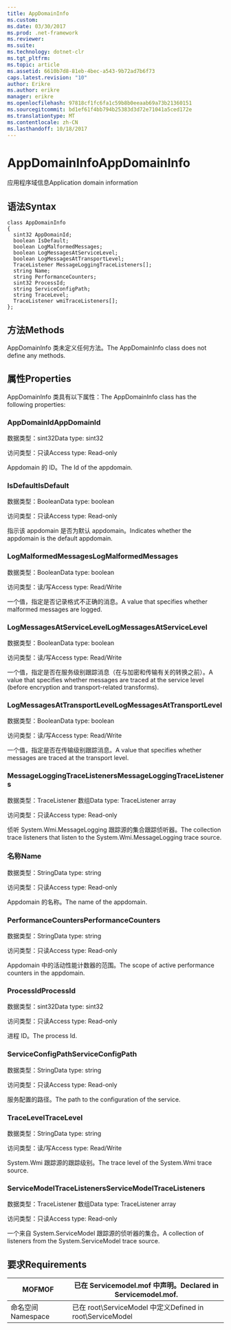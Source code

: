 ```yaml
---
title: AppDomainInfo
ms.custom: 
ms.date: 03/30/2017
ms.prod: .net-framework
ms.reviewer: 
ms.suite: 
ms.technology: dotnet-clr
ms.tgt_pltfrm: 
ms.topic: article
ms.assetid: 6610b7d8-81eb-4bec-a543-9b72ad7b6f73
caps.latest.revision: "10"
author: Erikre
ms.author: erikre
manager: erikre
ms.openlocfilehash: 97818cf1fc6fa1c59b8b0eeaab69a73b21360151
ms.sourcegitcommit: bd1ef61f4bb794b25383d3d72e71041a5ced172e
ms.translationtype: MT
ms.contentlocale: zh-CN
ms.lasthandoff: 10/18/2017
---
```

# <a name="appdomaininfo"></a><span data-ttu-id="9ccac-102">AppDomainInfo</span><span class="sxs-lookup"><span data-stu-id="9ccac-102">AppDomainInfo</span></span>
<span data-ttu-id="9ccac-103">应用程序域信息</span><span class="sxs-lookup"><span data-stu-id="9ccac-103">Application domain information</span></span>  
  
## <a name="syntax"></a><span data-ttu-id="9ccac-104">语法</span><span class="sxs-lookup"><span data-stu-id="9ccac-104">Syntax</span></span>  
  
```  
class AppDomainInfo  
{  
  sint32 AppDomainId;  
  boolean IsDefault;  
  boolean LogMalformedMessages;  
  boolean LogMessagesAtServiceLevel;  
  boolean LogMessagesAtTransportLevel;  
  TraceListener MessageLoggingTraceListeners[];  
  string Name;  
  string PerformanceCounters;  
  sint32 ProcessId;  
  string ServiceConfigPath;  
  string TraceLevel;  
  TraceListener wmiTraceListeners[];  
};  
```  
  
## <a name="methods"></a><span data-ttu-id="9ccac-105">方法</span><span class="sxs-lookup"><span data-stu-id="9ccac-105">Methods</span></span>  
 <span data-ttu-id="9ccac-106">AppDomainInfo 类未定义任何方法。</span><span class="sxs-lookup"><span data-stu-id="9ccac-106">The AppDomainInfo class does not define any methods.</span></span>  
  
## <a name="properties"></a><span data-ttu-id="9ccac-107">属性</span><span class="sxs-lookup"><span data-stu-id="9ccac-107">Properties</span></span>  
 <span data-ttu-id="9ccac-108">AppDomainInfo 类具有以下属性：</span><span class="sxs-lookup"><span data-stu-id="9ccac-108">The AppDomainInfo class has the following properties:</span></span>  
  
### <a name="appdomainid"></a><span data-ttu-id="9ccac-109">AppDomainId</span><span class="sxs-lookup"><span data-stu-id="9ccac-109">AppDomainId</span></span>  
 <span data-ttu-id="9ccac-110">数据类型：sint32</span><span class="sxs-lookup"><span data-stu-id="9ccac-110">Data type: sint32</span></span>  
  
 <span data-ttu-id="9ccac-111">访问类型：只读</span><span class="sxs-lookup"><span data-stu-id="9ccac-111">Access type: Read-only</span></span>  
  
 <span data-ttu-id="9ccac-112">Appdomain 的 ID。</span><span class="sxs-lookup"><span data-stu-id="9ccac-112">The Id of the appdomain.</span></span>  
  
### <a name="isdefault"></a><span data-ttu-id="9ccac-113">IsDefault</span><span class="sxs-lookup"><span data-stu-id="9ccac-113">IsDefault</span></span>  
 <span data-ttu-id="9ccac-114">数据类型：Boolean</span><span class="sxs-lookup"><span data-stu-id="9ccac-114">Data type: boolean</span></span>  
  
 <span data-ttu-id="9ccac-115">访问类型：只读</span><span class="sxs-lookup"><span data-stu-id="9ccac-115">Access type: Read-only</span></span>  
  
 <span data-ttu-id="9ccac-116">指示该 appdomain 是否为默认 appdomain。</span><span class="sxs-lookup"><span data-stu-id="9ccac-116">Indicates whether the appdomain is the default appdomain.</span></span>  
  
### <a name="logmalformedmessages"></a><span data-ttu-id="9ccac-117">LogMalformedMessages</span><span class="sxs-lookup"><span data-stu-id="9ccac-117">LogMalformedMessages</span></span>  
 <span data-ttu-id="9ccac-118">数据类型：Boolean</span><span class="sxs-lookup"><span data-stu-id="9ccac-118">Data type: boolean</span></span>  
  
 <span data-ttu-id="9ccac-119">访问类型：读/写</span><span class="sxs-lookup"><span data-stu-id="9ccac-119">Access type: Read/Write</span></span>  
  
 <span data-ttu-id="9ccac-120">一个值，指定是否记录格式不正确的消息。</span><span class="sxs-lookup"><span data-stu-id="9ccac-120">A value that specifies whether malformed messages are logged.</span></span>  
  
### <a name="logmessagesatservicelevel"></a><span data-ttu-id="9ccac-121">LogMessagesAtServiceLevel</span><span class="sxs-lookup"><span data-stu-id="9ccac-121">LogMessagesAtServiceLevel</span></span>  
 <span data-ttu-id="9ccac-122">数据类型：Boolean</span><span class="sxs-lookup"><span data-stu-id="9ccac-122">Data type: boolean</span></span>  
  
 <span data-ttu-id="9ccac-123">访问类型：读/写</span><span class="sxs-lookup"><span data-stu-id="9ccac-123">Access type: Read/Write</span></span>  
  
 <span data-ttu-id="9ccac-124">一个值，指定是否在服务级别跟踪消息（在与加密和传输有关的转换之前）。</span><span class="sxs-lookup"><span data-stu-id="9ccac-124">A value that specifies whether messages are traced at the service level (before encryption and transport-related transforms).</span></span>  
  
### <a name="logmessagesattransportlevel"></a><span data-ttu-id="9ccac-125">LogMessagesAtTransportLevel</span><span class="sxs-lookup"><span data-stu-id="9ccac-125">LogMessagesAtTransportLevel</span></span>  
 <span data-ttu-id="9ccac-126">数据类型：Boolean</span><span class="sxs-lookup"><span data-stu-id="9ccac-126">Data type: boolean</span></span>  
  
 <span data-ttu-id="9ccac-127">访问类型：读/写</span><span class="sxs-lookup"><span data-stu-id="9ccac-127">Access type: Read/Write</span></span>  
  
 <span data-ttu-id="9ccac-128">一个值，指定是否在传输级别跟踪消息。</span><span class="sxs-lookup"><span data-stu-id="9ccac-128">A value that specifies whether messages are traced at the transport level.</span></span>  
  
### <a name="messageloggingtracelisteners"></a><span data-ttu-id="9ccac-129">MessageLoggingTraceListeners</span><span class="sxs-lookup"><span data-stu-id="9ccac-129">MessageLoggingTraceListeners</span></span>  
 <span data-ttu-id="9ccac-130">数据类型：TraceListener 数组</span><span class="sxs-lookup"><span data-stu-id="9ccac-130">Data type: TraceListener array</span></span>  
  
 <span data-ttu-id="9ccac-131">访问类型：只读</span><span class="sxs-lookup"><span data-stu-id="9ccac-131">Access type: Read-only</span></span>  
  
 <span data-ttu-id="9ccac-132">侦听 System.Wmi.MessageLogging 跟踪源的集合跟踪侦听器。</span><span class="sxs-lookup"><span data-stu-id="9ccac-132">The collection trace listeners that listen to the System.Wmi.MessageLogging trace source.</span></span>  
  
### <a name="name"></a><span data-ttu-id="9ccac-133">名称</span><span class="sxs-lookup"><span data-stu-id="9ccac-133">Name</span></span>  
 <span data-ttu-id="9ccac-134">数据类型：String</span><span class="sxs-lookup"><span data-stu-id="9ccac-134">Data type: string</span></span>  
  
 <span data-ttu-id="9ccac-135">访问类型：只读</span><span class="sxs-lookup"><span data-stu-id="9ccac-135">Access type: Read-only</span></span>  
  
 <span data-ttu-id="9ccac-136">Appdomain 的名称。</span><span class="sxs-lookup"><span data-stu-id="9ccac-136">The name of the appdomain.</span></span>  
  
### <a name="performancecounters"></a><span data-ttu-id="9ccac-137">PerformanceCounters</span><span class="sxs-lookup"><span data-stu-id="9ccac-137">PerformanceCounters</span></span>  
 <span data-ttu-id="9ccac-138">数据类型：String</span><span class="sxs-lookup"><span data-stu-id="9ccac-138">Data type: string</span></span>  
  
 <span data-ttu-id="9ccac-139">访问类型：只读</span><span class="sxs-lookup"><span data-stu-id="9ccac-139">Access type: Read-only</span></span>  
  
 <span data-ttu-id="9ccac-140">Appdomain 中的活动性能计数器的范围。</span><span class="sxs-lookup"><span data-stu-id="9ccac-140">The scope of active performance counters in the appdomain.</span></span>  
  
### <a name="processid"></a><span data-ttu-id="9ccac-141">ProcessId</span><span class="sxs-lookup"><span data-stu-id="9ccac-141">ProcessId</span></span>  
 <span data-ttu-id="9ccac-142">数据类型：sint32</span><span class="sxs-lookup"><span data-stu-id="9ccac-142">Data type: sint32</span></span>  
  
 <span data-ttu-id="9ccac-143">访问类型：只读</span><span class="sxs-lookup"><span data-stu-id="9ccac-143">Access type: Read-only</span></span>  
  
 <span data-ttu-id="9ccac-144">进程 ID。</span><span class="sxs-lookup"><span data-stu-id="9ccac-144">The process Id.</span></span>  
  
### <a name="serviceconfigpath"></a><span data-ttu-id="9ccac-145">ServiceConfigPath</span><span class="sxs-lookup"><span data-stu-id="9ccac-145">ServiceConfigPath</span></span>  
 <span data-ttu-id="9ccac-146">数据类型：String</span><span class="sxs-lookup"><span data-stu-id="9ccac-146">Data type: string</span></span>  
  
 <span data-ttu-id="9ccac-147">访问类型：只读</span><span class="sxs-lookup"><span data-stu-id="9ccac-147">Access type: Read-only</span></span>  
  
 <span data-ttu-id="9ccac-148">服务配置的路径。</span><span class="sxs-lookup"><span data-stu-id="9ccac-148">The path to the configuration of the service.</span></span>  
  
### <a name="tracelevel"></a><span data-ttu-id="9ccac-149">TraceLevel</span><span class="sxs-lookup"><span data-stu-id="9ccac-149">TraceLevel</span></span>  
 <span data-ttu-id="9ccac-150">数据类型：String</span><span class="sxs-lookup"><span data-stu-id="9ccac-150">Data type: string</span></span>  
  
 <span data-ttu-id="9ccac-151">访问类型：读/写</span><span class="sxs-lookup"><span data-stu-id="9ccac-151">Access type: Read/Write</span></span>  
  
 <span data-ttu-id="9ccac-152">System.Wmi 跟踪源的跟踪级别。</span><span class="sxs-lookup"><span data-stu-id="9ccac-152">The trace level of the System.Wmi trace source.</span></span>  
  
### <a name="servicemodeltracelisteners"></a><span data-ttu-id="9ccac-153">ServiceModelTraceListeners</span><span class="sxs-lookup"><span data-stu-id="9ccac-153">ServiceModelTraceListeners</span></span>  
 <span data-ttu-id="9ccac-154">数据类型：TraceListener 数组</span><span class="sxs-lookup"><span data-stu-id="9ccac-154">Data type: TraceListener array</span></span>  
  
 <span data-ttu-id="9ccac-155">访问类型：只读</span><span class="sxs-lookup"><span data-stu-id="9ccac-155">Access type: Read-only</span></span>  
  
 <span data-ttu-id="9ccac-156">一个来自 System.ServiceModel 跟踪源的侦听器的集合。</span><span class="sxs-lookup"><span data-stu-id="9ccac-156">A collection of listeners from the System.ServiceModel trace source.</span></span>  
  
## <a name="requirements"></a><span data-ttu-id="9ccac-157">要求</span><span class="sxs-lookup"><span data-stu-id="9ccac-157">Requirements</span></span>  
  
|<span data-ttu-id="9ccac-158">MOF</span><span class="sxs-lookup"><span data-stu-id="9ccac-158">MOF</span></span>|<span data-ttu-id="9ccac-159">已在 Servicemodel.mof 中声明。</span><span class="sxs-lookup"><span data-stu-id="9ccac-159">Declared in Servicemodel.mof.</span></span>|  
|---------|-----------------------------------|  
|<span data-ttu-id="9ccac-160">命名空间</span><span class="sxs-lookup"><span data-stu-id="9ccac-160">Namespace</span></span>|<span data-ttu-id="9ccac-161">已在 root\ServiceModel 中定义</span><span class="sxs-lookup"><span data-stu-id="9ccac-161">Defined in root\ServiceModel</span></span>|
